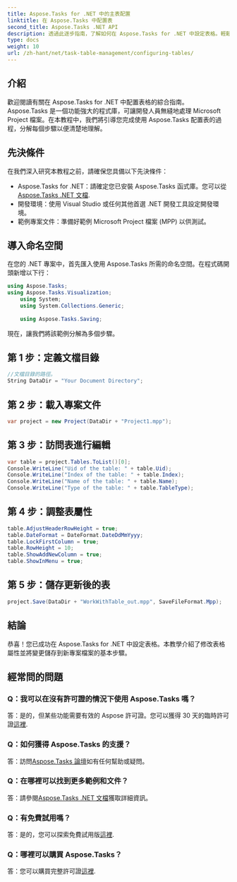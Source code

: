 ```yaml
---
title: Aspose.Tasks for .NET 中的主表配置
linktitle: 在 Aspose.Tasks 中配置表
second_title: Aspose.Tasks .NET API
description: 透過此逐步指南，了解如何在 Aspose.Tasks for .NET 中設定表格。輕鬆增強您的專案管理經驗。
type: docs
weight: 10
url: /zh-hant/net/task-table-management/configuring-tables/
---
```

## 介紹
歡迎閱讀有關在 Aspose.Tasks for .NET 中配置表格的綜合指南。 Aspose.Tasks 是一個功能強大的程式庫，可讓開發人員無縫地處理 Microsoft Project 檔案。在本教程中，我們將引導您完成使用 Aspose.Tasks 配置表的過程，分解每個步驟以便清楚地理解。
## 先決條件
在我們深入研究本教程之前，請確保您具備以下先決條件：
- Aspose.Tasks for .NET：請確定您已安裝 Aspose.Tasks 函式庫。您可以從[Aspose.Tasks .NET 文檔](https://reference.aspose.com/tasks/net/).
- 開發環境：使用 Visual Studio 或任何其他首選 .NET 開發工具設定開發環境。
- 範例專案文件：準備好範例 Microsoft Project 檔案 (MPP) 以供測試。
## 導入命名空間
在您的 .NET 專案中，首先匯入使用 Aspose.Tasks 所需的命名空間。在程式碼開頭新增以下行：
```csharp
using Aspose.Tasks;
using Aspose.Tasks.Visualization;
    using System;
    using System.Collections.Generic;
    
    using Aspose.Tasks.Saving;
```
現在，讓我們將該範例分解為多個步驟。
## 第 1 步：定義文檔目錄
```csharp
//文檔目錄的路徑。
String DataDir = "Your Document Directory";
```
## 第 2 步：載入專案文件
```csharp
var project = new Project(DataDir + "Project1.mpp");
```
## 第 3 步：訪問表進行編輯
```csharp
var table = project.Tables.ToList()[0];
Console.WriteLine("Uid of the table: " + table.Uid);
Console.WriteLine("Index of the table: " + table.Index);
Console.WriteLine("Name of the table: " + table.Name);
Console.WriteLine("Type of the table: " + table.TableType);
```
## 第 4 步：調整表屬性
```csharp
table.AdjustHeaderRowHeight = true;
table.DateFormat = DateFormat.DateDdMmYyyy;
table.LockFirstColumn = true;
table.RowHeight = 10;
table.ShowAddNewColumn = true;
table.ShowInMenu = true;
```
## 第 5 步：儲存更新後的表
```csharp
project.Save(DataDir + "WorkWithTable_out.mpp", SaveFileFormat.Mpp);
```
## 結論
恭喜！您已成功在 Aspose.Tasks for .NET 中設定表格。本教學介紹了修改表格屬性並將變更儲存到新專案檔案的基本步驟。
## 經常問的問題
### Q：我可以在沒有許可證的情況下使用 Aspose.Tasks 嗎？
答：是的，但某些功能需要有效的 Aspose 許可證。您可以獲得 30 天的臨時許可證[這裡](https://purchase.aspose.com/temporary-license/).
### Q：如何獲得 Aspose.Tasks 的支援？
答：訪問[Aspose.Tasks 論壇](https://forum.aspose.com/c/tasks/15)如有任何幫助或疑問。
### Q：在哪裡可以找到更多範例和文件？
答：請參閱[Aspose.Tasks .NET 文檔](https://reference.aspose.com/tasks/net/)獲取詳細資訊。
### Q：有免費試用嗎？
答：是的，您可以探索免費試用版[這裡](https://releases.aspose.com/).
### Q：哪裡可以購買 Aspose.Tasks？
答：您可以購買完整許可證[這裡](https://purchase.aspose.com/buy).